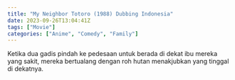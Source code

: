 ```yaml
---
title: "My Neighbor Totoro (1988) Dubbing Indonesia"
date: 2023-09-26T13:04:41Z
tags: ["Movie"]
categories: ["Anime", "Comedy", "Family"]
---
```


Ketika dua gadis pindah ke pedesaan untuk berada di dekat ibu mereka yang sakit, mereka bertualang dengan roh hutan menakjubkan yang tinggal di dekatnya.

  <mux-player stream-type="on-demand"
  src="https://kp3d-my.sharepoint.com/personal/ryoo_kp3d_onmicrosoft_com/_layouts/15/download.aspx?share=ESRnrfVchjRAqXA4MEMLQzcBa00L9Zx0xkXR7VP8QNe59g" metadata-video-title="My Neighbor Totoro (1988)" prefer-playback="mse" controls>
  </mux-player>
  
  
  <script src="https://cdn.jsdelivr.net/npm/@mux/mux-player"></script>
  
   <script id="024y3Z4ICpPnM1t4mdRUYY1A5VXjeQG9mVQidPKMO4eI" type="application/ld+json">
 {
  "@context": "https://schema.org/",
  "@type": "VideoObject",
  "name": "My Neighbor Totoro",
  "contentUrl": "https://stream.mux.com/024y3Z4ICpPnM1t4mdRUYY1A5VXjeQG9mVQidPKMO4eI.m3u8?quality=auto",
  "thumbnailUrl": "https://www.themoviedb.org/t/p/original/9aDrizajKm07U1ueeRWouuua4zx.jpg?width=314&fit_mode=preserve&time=25",
  "uploadDate": "2023-09-26T13:04:41Z",
}

</script>


